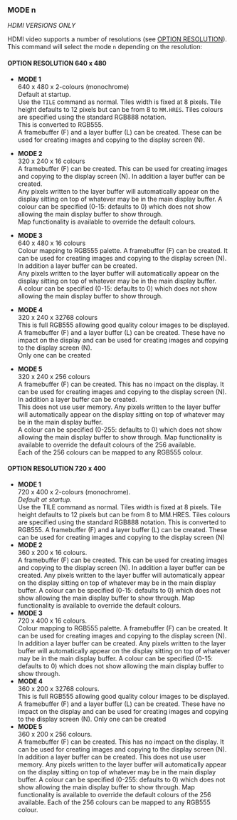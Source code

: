 ### MODE n

*HDMI VERSIONS ONLY*

HDMI video supports a number of resolutions (see [OPTION RESOLUTION](../option/resolution.md)). This command will select the mode `n` depending on the resolution:

#### OPTION RESOLUTION 640 x 480

* **MODE 1** <br>
  640 x 480 x 2-colours (monochrome) <br>
  Default at startup. <br>
  Use the `TILE` command as normal. Tiles width is fixed at 8 pixels. Tile height defaults to 12 pixels but can be from 8 to `MM.HRES`. Tiles colours are specified using the standard RGB888 notation.<br>
  This is converted to RGB555. <br>
  A framebuffer (F) and a layer buffer (L) can be created. These can be used for creating images and copying to the display screen (N).

* **MODE 2** <br> 320 x 240 x 16 colours<br>
  A framebuffer (F) can be created. This can be used for creating images and copying to the display screen (N). In addition a layer buffer can be created.<br>
	Any pixels written to the layer buffer will automatically appear on the display sitting on top of whatever may be in the main display buffer. A colour can be specified (0-15: defaults to 0) which does not show allowing the main display buffer to show through. <br>
	Map functionality is available to override the default colours.

* **MODE 3**<br>
  640 x 480 x 16 colours<br>
  Colour mapping to RGB555 palette. A framebuffer (F) can be created. It can be used for creating images and copying to the display screen (N). In addition a layer buffer can be created.<br>
  Any pixels written to the layer buffer will automatically appear on the display sitting on top of whatever may be in the main display buffer. <br>
  A colour can be specified (0-15: defaults to 0) which does not show allowing the main display buffer to show through.

* **MODE 4**<br>320 x 240 x 32768 colours<br>
 This is full RGB555 allowing good quality colour images to be displayed. A framebuffer (F) and a layer buffer (L) can be created. These have no impact on the display and can be used for creating images and copying to the display screen (N). <br>
Only one can be created

* **MODE 5**<br> 320 x 240 x 256 colours<br>
  A framebuffer (F) can be created. This has no impact on the display. It can be used for creating images and copying to the display screen (N). In addition a layer buffer can be created.<br>
  This does not use user memory. Any pixels written to the layer
  buffer will automatically appear on the display sitting on top of whatever may be in the main display buffer. <br>
  A colour can be specified (0-255: defaults to 0) which does not show allowing the main display buffer to show through. Map functionality is available to override the default colours of the 256 available.<br>
  Each of the 256 colours can be mapped to any RGB555 colour.


#### OPTION RESOLUTION 720 x 400

* **MODE 1**<br> 720 x 400 x 2-colours (monochrome).<br> 
  *Default at startup.*<br>
  Use the TILE command as normal. Tiles width is fixed at 8
  pixels. Tile height defaults to 12 pixels but can be from 8 to
  MM.HRES. Tiles colours are specified using the standard
  RGB888 notation. This is converted to RGB555. A
  framebuffer (F) and a layer buffer (L) can be created. These
  can be used for creating images and copying to the display
  screen (N)
* **MODE 2**<br> 360 x 200 x 16 colours.<br>
  A framebuffer (F) can be created. This can be used for creating
  images and copying to the display screen (N). In addition a
  layer buffer can be created. Any pixels written to the layer
  buffer will automatically appear on the display sitting on top
  of whatever may be in the main display buffer. A colour can
  be specified (0-15: defaults to 0) which does not show
  allowing the main display buffer to show through. Map
  functionality is available to override the default colours.
* **MODE 3**<br> 720 x 400 x 16 colours.<br>
  Colour mapping to RGB555 palette. A framebuffer (F) can be
  created. It can be used for creating images and copying to the
  display screen (N). In addition a layer buffer can be created.
  Any pixels written to the layer buffer will automatically
  appear on the display sitting on top of whatever may be in the
  main display buffer. A colour can be specified (0-15: defaults
  to 0) which does not show allowing the main display buffer to
  show through.
* **MODE 4**<br> 360 x 200 x 32768 colours.<br>
  This is full RGB555 allowing good quality colour images to be
  displayed. A framebuffer (F) and a layer buffer (L) can be
  created. These have no impact on the display and can be used
  for creating images and copying to the display screen (N).
  Only one can be created
* **MODE 5**<br> 360 x 200 x 256 colours.<br>
  A framebuffer (F) can be created. This has no impact on the
  display. It can be used for creating images and copying to the
  display screen (N). In addition a layer buffer can be created.
  This does not use user memory. Any pixels written to the layer
  buffer will automatically appear on the display sitting on top of
  whatever may be in the main display buffer. A colour can be
  specified (0-255: defaults to 0) which does not show allowing
  the main display buffer to show through. Map functionality is
  available to override the default colours of the 256 available.
  Each of the 256 colours can be mapped to any RGB555 colour.